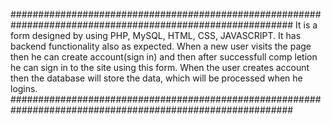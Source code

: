 ###########################################################################################################
It is a form designed by using PHP, MySQL, HTML, CSS, JAVASCRIPT. It has backend functionality also
as expected. 
When a new user visits the page then he can create account(sign in) and then after successfull comp
letion he can sign in to the site using this form. 
When the user creates account then the database will store the data, which will be processed when 
he logins.
###########################################################################################################
